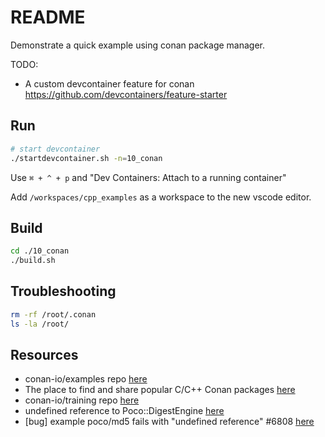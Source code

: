 # README

Demonstrate a quick example using conan package manager.  

TODO:

* A custom devcontainer feature for conan https://github.com/devcontainers/feature-starter

## Run

```sh
# start devcontainer
./startdevcontainer.sh -n=10_conan
```

Use `⌘ + ^ + p` and "Dev Containers: Attach to a running container"

Add `/workspaces/cpp_examples` as a workspace to the new vscode editor.  

## Build

```sh
cd ./10_conan
./build.sh
```

## Troubleshooting

```sh
rm -rf /root/.conan
ls -la /root/
```

## Resources

* conan-io/examples repo [here](https://github.com/conan-io/examples)  
* The place to find and share popular C/C++ Conan packages [here](https://conan.io/center/)  
* conan-io/training repo [here](https://github.com/conan-io/training)
* undefined reference to Poco::DigestEngine [here](https://github.com/conan-io/examples/issues/40)
* [bug] example poco/md5 fails with "undefined reference" #6808 [here](https://github.com/conan-io/conan/issues/6808)